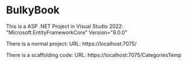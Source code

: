 # BulkyBook

This is a ASP .NET Project in Visual Studio 2022:
"Microsoft.EntityFrameworkCore" Version="8.0.0"

There is a normal project:
URL: https://localhost:7075/

There is a scaffolding code:
URL: https://localhost:7075/CategoriesTemp
